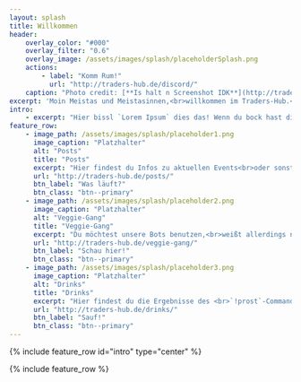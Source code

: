 ```yaml
---
layout: splash
title: Willkommen
header:
    overlay_color: "#000"
    overlay_filter: "0.6"
    overlay_image: /assets/images/splash/placeholderSplash.png
    actions:
        - label: "Komm Rum!"
          url: "http://traders-hub.de/discord/"
    caption: "Photo credit: [**Is halt n Screenshot IDK**](http://traders-hub.de/)"
excerpt: 'Moin Meistas und Meistasinnen,<br>willkommen im Traders-Hub.<br>Hier gibts leider noch nicht viel zu sehen,<br>da sich die Seite immer noch im Aufbau befindet.'
intro:  
    - excerpt: "Hier bissl `Lorem Ipsum` dies das! Wenn du bock hast dich hier einzubringen, dann meld dich!"
feature_row:
    - image_path: /assets/images/splash/placeholder1.png
      image_caption: "Platzhalter"
      alt: "Posts"
      title: "Posts"
      excerpt: "Hier findest du Infos zu aktuellen Events<br>oder sonstigem Kram!"
      url: "http://traders-hub.de/posts/"
      btn_label: "Was läuft?"
      btn_class: "btn--primary"
    - image_path: /assets/images/splash/placeholder2.png
      image_caption: "Platzhalter"
      alt: "Veggie-Gang"
      title: "Veggie-Gang"
      excerpt: "Du möchtest unsere Bots benutzen,<br>weißt allerdings nicht wie?"
      url: "http://traders-hub.de/veggie-gang/"
      btn_label: "Schau hier!"
      btn_class: "btn--primary"
    - image_path: /assets/images/splash/placeholder3.png
      image_caption: "Platzhalter"
      alt: "Drinks"
      title: "Drinks"
      excerpt: "Hier findest du die Ergebnisse des <br>`!prost`-Commands!"
      url: "http://traders-hub.de/drinks/"
      btn_label: "Sauf!"
      btn_class: "btn--primary"
---
```



{% include feature_row id="intro" type="center" %}

{% include feature_row %}
